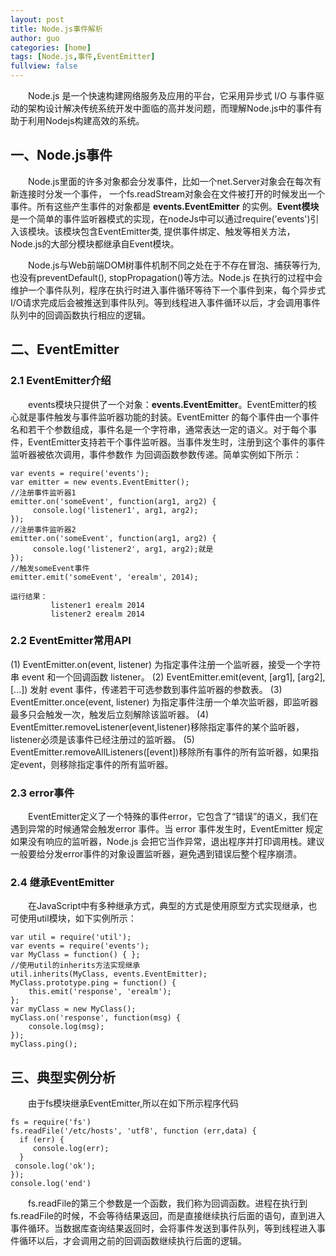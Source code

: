 ```yaml
---
layout: post
title: Node.js事件解析
author: guo
categories: [home]
tags: [Node.js,事件,EventEmitter]
fullview: false
---
```


&emsp;&emsp;Node.js 是一个快速构建网络服务及应用的平台，它采用异步式 I/O 与事件驱动的架构设计解决传统系统开发中面临的高并发问题，而理解Node.js中的事件有助于利用Nodejs构建高效的系统。

## 一、Node.js事件

&emsp;&emsp;Node.js里面的许多对象都会分发事件，比如一个net.Server对象会在每次有新连接时分发一个事件， 一个fs.readStream对象会在文件被打开的时候发出一个事件。所有这些产生事件的对象都是 **events.EventEmitter** 的实例。**Event模块**是一个简单的事件监听器模式的实现，在nodeJs中可以通过require('events')引入该模块。该模块包含EventEmitter类, 提供事件绑定、触发等相关方法，Node.js的大部分模块都继承自Event模块。

&emsp;&emsp;Node.js与Web前端DOM树事件机制不同之处在于不存在冒泡、捕获等行为, 也没有preventDefault(), stopPropagation()等方法。Node.js 在执行的过程中会维护一个事件队列，程序在执行时进入事件循环等待下一个事件到来，每个异步式I/O请求完成后会被推送到事件队列。等到线程进入事件循环以后，才会调用事件队列中的回调函数执行相应的逻辑。

## 二、EventEmitter

### 2.1 EventEmitter介绍
&emsp;&emsp;events模块只提供了一个对象：**events.EventEmitter**。EventEmitter的核心就是事件触发与事件监听器功能的封装。EventEmitter 的每个事件由一个事件名和若干个参数组成，事件名是一个字符串，通常表达一定的语义。对于每个事件，EventEmitter支持若干个事件监听器。当事件发生时，注册到这个事件的事件监听器被依次调用，事件参数作 为回调函数参数传递。简单实例如下所示：

    var events = require('events');
    var emitter = new events.EventEmitter();
    //注册事件监听器1
    emitter.on('someEvent', function(arg1, arg2) {
       	 console.log('listener1', arg1, arg2);
    });
    //注册事件监听器2
    emitter.on('someEvent', function(arg1, arg2) {
       	 console.log('listener2', arg1, arg2);就是
    });
    //触发someEvent事件
    emitter.emit('someEvent', 'erealm', 2014);

    运行结果：
             listener1 erealm 2014
             listener2 erealm 2014

### 2.2 EventEmitter常用API

(1) EventEmitter.on(event, listener) 为指定事件注册一个监听器，接受一个字符串 event 和一个回调函数 listener。
(2) EventEmitter.emit(event, [arg1], [arg2],[...]) 发射 event 事件，传递若干可选参数到事件监听器的参数表。
(3) EventEmitter.once(event, listener) 为指定事件注册一个单次监听器，即监听器最多只会触发一次，触发后立刻解除该监听器。
(4) EventEmitter.removeListener(event,listener)移除指定事件的某个监听器，listener必须是该事件已经注册过的监听器。
(5) EventEmitter.removeAllListeners([event])移除所有事件的所有监听器，如果指定event，则移除指定事件的所有监听器。

### 2.3 error事件

&emsp;&emsp;EventEmitter定义了一个特殊的事件error，它包含了“错误”的语义，我们在遇到异常的时候通常会触发error 事件。当 error 事件发生时，EventEmitter 规定如果没有响应的监听器，Node.js 会把它当作异常，退出程序并打印调用栈。建议一般要给分发error事件的对象设置监听器，避免遇到错误后整个程序崩溃。

### 2.4 继承EventEmitter ####
&emsp;&emsp;在JavaScript中有多种继承方式，典型的方式是使用原型方式实现继承，也可使用util模块，如下实例所示：

    var util = require('util');
    var events = require('events');
    var MyClass = function() { };
    //使用util的inherits方法实现继承
    util.inherits(MyClass, events.EventEmitter);
    MyClass.prototype.ping = function() {
        this.emit('response', 'erealm');
    };
    var myClass = new MyClass();
    myClass.on('response', function(msg) {
        console.log(msg);
    });
    myClass.ping();

## 三、典型实例分析

&emsp;&emsp;由于fs模块继承EventEmitter,所以在如下所示程序代码

    fs = require('fs')
    fs.readFile('/etc/hosts', 'utf8', function (err,data) {
      if (err) {
         console.log(err);
      }
     console.log('ok');
    });
    console.log('end')

&emsp;&emsp;fs.readFile的第三个参数是一个函数，我们称为回调函数。进程在执行到fs.readFile的时候，不会等待结果返回，而是直接继续执行后面的语句，直到进入事件循环。当数据库查询结果返回时，会将事件发送到事件队列，等到线程进入事件循环以后，才会调用之前的回调函数继续执行后面的逻辑。
